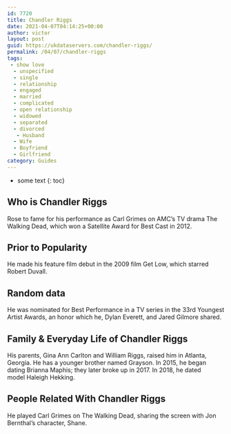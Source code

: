 ```yaml
---
id: 7720
title: Chandler Riggs
date: 2021-04-07T04:14:25+00:00
author: victor
layout: post
guid: https://ukdataservers.com/chandler-riggs/
permalink: /04/07/chandler-riggs
tags:
 - show love
  - unspecified
  - single
  - relationship
  - engaged
  - married
  - complicated
  - open relationship
  - widowed
  - separated
  - divorced
   - Husband
  - Wife
  - Boyfriend
  - Girlfriend
category: Guides
---
```


* some text
{: toc}


## Who is Chandler Riggs



Rose to fame for his performance as Carl Grimes on AMC&#8217;s TV drama The Walking Dead, which won a Satellite Award for Best Cast in 2012.

                
                
                
## Prior to Popularity



He made his feature film debut in the 2009 film Get Low, which starred Robert Duvall. 

                
                
                
## Random data



He was nominated for Best Performance in a TV series in the 33rd Youngest Artist Awards, an honor which he, Dylan Everett, and Jared Gilmore shared. 

                
                
                
## Family & Everyday Life of Chandler Riggs



His parents, Gina Ann Carlton and William Riggs, raised him in Atlanta, Georgia. He has a younger brother named Grayson. In 2015, he began dating Brianna Maphis; they later broke up in 2017. In 2018, he dated model Haleigh Hekking.

                
                
                
## People Related With Chandler Riggs



He played Carl Grimes on The Walking Dead, sharing the screen with Jon Bernthal&#8217;s character, Shane.

                
              
            
          
          
          